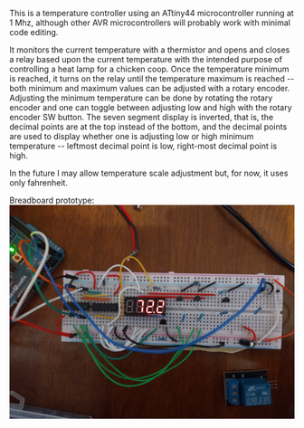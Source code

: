 This is a temperature controller using an ATtiny44 microcontroller running at 1 Mhz, although other AVR microcontrollers will probably work with minimal code editing. 

It monitors the current temperature with a thermistor and opens and closes a relay based upon the current temperature with the intended purpose of controlling a heat lamp for a chicken coop. Once the temperature minimum is reached, it turns on the relay until the temperature maximum is reached -- both minimum and maximum values can be adjusted with a rotary encoder. Adjusting the minimum temperature can be done by rotating the rotary encoder and one can toggle between adjusting low and high with the rotary encoder SW button. The seven segment display is inverted, that is, the decimal points are at the top instead of the bottom, and the decimal points are used to display whether one is adjusting low or high minimum temperature -- leftmost decimal point is low, right-most decimal point is high.


In the future I may allow temperature scale adjustment but, for now, it uses only fahrenheit.

Breadboard prototype:
![Breadboard prototype](https://github.com/kmkaczor/TemperatureControllerAttiny/blob/main/attiny.jpg)
